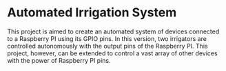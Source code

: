 # Automated Irrigation System

This project is aimed to create an automated system of devices connected to a Raspberry PI using its GPIO pins. In this version, two irrigators are controlled autonomously with the output pins of the Raspberry PI. This project, however, can be extended to control a vast array of other devices with the power of Raspberry PI pins.
